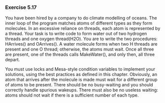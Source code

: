 ### Exercise 5.17

You have been hired by a company to do climate modelling of oceans. The inner loop of the program matches atoms of different types as they form molecules. In an excessive reliance on threads, each atom is represented by a thread.
Your task is to write code to form water out of two hydrogen threads and one oxygen thread(H2O). You are to write the two procedures: HArrives() and OArrives(). A water molecule forms when two H threads are present and one O thread; otherwise, the atoms must wait. Once all three are present, one of the threads calls MakeWater(), and only then, all three depart.

You must use locks and Mesa-style condition variables to implement your solutions, using the best practices as defined in this chapter. Obviously, an atom that arrives after the molecule is made must wait for a different group of atoms to be present. There should be no busy-waiting and you should correctly handle spurious wakeups. There must also be no useless waiting: atoms should not wait if there is a sufficient number of each type.